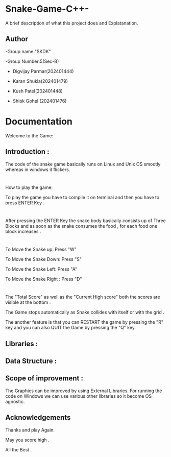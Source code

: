 # Snake-Game-C++-
A brief description of what this project does and Explatanation.


## Author

-Group name:"SKDK"

-Group Number:5(Sec-B)

- Digvijay Parmar(202401444)

- Karan Shukla(202401479)

- Kush Patel(202401448)

- Shlok Gohel (202401476)





# Documentation
Welcome to the Game:


## Introduction :
 
The code of the snake game basically runs on Linux and Unix OS smootly whereas in windows it flickers.
 

#
How to play the game:

To play the game you have to compile it on terminal and then you have to press ENTER Key . 

#
After pressing the ENTER Key the snake body basically consists up of Three Blocks and as soon as the snake consumes  the food , for each food one block increases .

#
To Move the Snake up: Press "W"

 To Move the Snake Down: Press "S"

 To Move the Snake Left: Press "A"

 To Move the Snake Right  : Press "D"

#
The "Total Score" as well as the "Current  High score" both the scores are visible at the bottom .

The Game stops automatically as Snake collides with itself or with the grid .
  
The another  feature is that you can RESTART the game by pressing the "R" key and you can also QUIT the Game by pressing the "Q" key.


## Libraries   :




## Data Structure  :



## Scope of improvement : 
The Graphics can be improved by using External Libraries. For running the code on Windows we can use various other libraries so it become OS agnostic.






## Acknowledgements

Thanks and play Again.
 
May you score high .

All the Best . 





